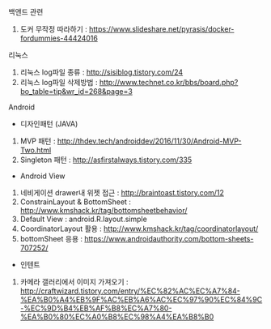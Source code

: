 

백앤드 관련
1. 도커 무작정 따라하기 : https://www.slideshare.net/pyrasis/docker-fordummies-44424016

리눅스
1. 리눅스 log파일 종류 : http://sisiblog.tistory.com/24
2. 리눅스 log파일 삭제방법 : http://www.technet.co.kr/bbs/board.php?bo_table=tip&wr_id=268&page=3

Android
- 디자인패턴 (JAVA)
1. MVP 패턴 : http://thdev.tech/androiddev/2016/11/30/Android-MVP-Two.html
2. Singleton 패턴 : http://asfirstalways.tistory.com/335

- Android View
1. 네비게이션 drawer내 위젯 접근 : http://braintoast.tistory.com/12
2. ConstrainLayout & BottomSheet : http://www.kmshack.kr/tag/bottomsheetbehavior/
3. Default View : android.R.layout.simple
4. CoordinatorLayout 활용 : http://www.kmshack.kr/tag/coordinatorlayout/
5. bottomSheet 응용 : https://www.androidauthority.com/bottom-sheets-707252/

- 인텐트
1. 카메라 갤러리에서 이미지 가져오기 : http://craftwizard.tistory.com/entry/%EC%82%AC%EC%A7%84-%EA%B0%A4%EB%9F%AC%EB%A6%AC%EC%97%90%EC%84%9C-%EC%9D%B4%EB%AF%B8%EC%A7%80-%EA%B0%80%EC%A0%B8%EC%98%A4%EA%B8%B0

